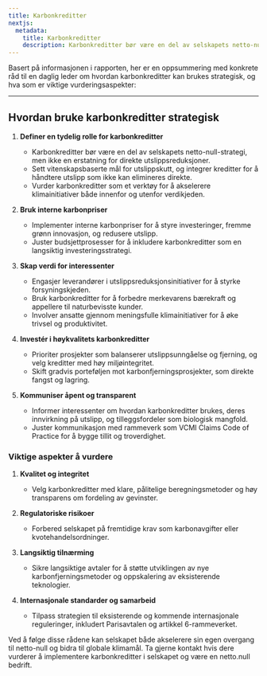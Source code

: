 ```yaml
---
title: Karbonkreditter
nextjs:
  metadata:
    title: Karbonkreditter
    description: Karbonkreditter bør være en del av selskapets netto-null-strategi, men ikke en erstatning for direkte utslippsreduksjoner.
---
```


Basert på informasjonen i rapporten, her er en oppsummering med konkrete råd til en daglig leder om hvordan karbonkreditter kan brukes strategisk, og hva som er viktige vurderingsaspekter:

---

## Hvordan bruke karbonkreditter strategisk

1. **Definer en tydelig rolle for karbonkreditter**

   - Karbonkreditter bør være en del av selskapets netto-null-strategi, men ikke en erstatning for direkte utslippsreduksjoner.
   - Sett vitenskapsbaserte mål for utslippskutt, og integrer kreditter for å håndtere utslipp som ikke kan elimineres direkte.
   - Vurder karbonkreditter som et verktøy for å akselerere klimainitiativer både innenfor og utenfor verdikjeden.

2. **Bruk interne karbonpriser**

   - Implementer interne karbonpriser for å styre investeringer, fremme grønn innovasjon, og redusere utslipp.
   - Juster budsjettprosesser for å inkludere karbonkreditter som en langsiktig investeringsstrategi.

3. **Skap verdi for interessenter**

   - Engasjer leverandører i utslippsreduksjonsinitiativer for å styrke forsyningskjeden.
   - Bruk karbonkreditter for å forbedre merkevarens bærekraft og appellere til naturbevisste kunder.
   - Involver ansatte gjennom meningsfulle klimainitiativer for å øke trivsel og produktivitet.

4. **Investér i høykvalitets karbonkreditter**

   - Prioriter prosjekter som balanserer utslippsunngåelse og fjerning, og velg kreditter med høy miljøintegritet.
   - Skift gradvis porteføljen mot karbonfjerningsprosjekter, som direkte fangst og lagring.

5. **Kommuniser åpent og transparent**
   - Informer interessenter om hvordan karbonkreditter brukes, deres innvirkning på utslipp, og tilleggsfordeler som biologisk mangfold.
   - Juster kommunikasjon med rammeverk som VCMI Claims Code of Practice for å bygge tillit og troverdighet.

### Viktige aspekter å vurdere

1. **Kvalitet og integritet**

   - Velg karbonkreditter med klare, pålitelige beregningsmetoder og høy transparens om fordeling av gevinster.

2. **Regulatoriske risikoer**

   - Forbered selskapet på fremtidige krav som karbonavgifter eller kvotehandelsordninger.

3. **Langsiktig tilnærming**

   - Sikre langsiktige avtaler for å støtte utviklingen av nye karbonfjerningsmetoder og oppskalering av eksisterende teknologier.

4. **Internasjonale standarder og samarbeid**

   - Tilpass strategien til eksisterende og kommende internasjonale reguleringer, inkludert Parisavtalen og artikkel 6-rammeverket.

Ved å følge disse rådene kan selskapet både akselerere sin egen overgang til netto-null og bidra til globale klimamål. Ta gjerne kontakt hvis dere vurderer å implementere karbonkreditter i selskapet og være en netto.null bedrift.

